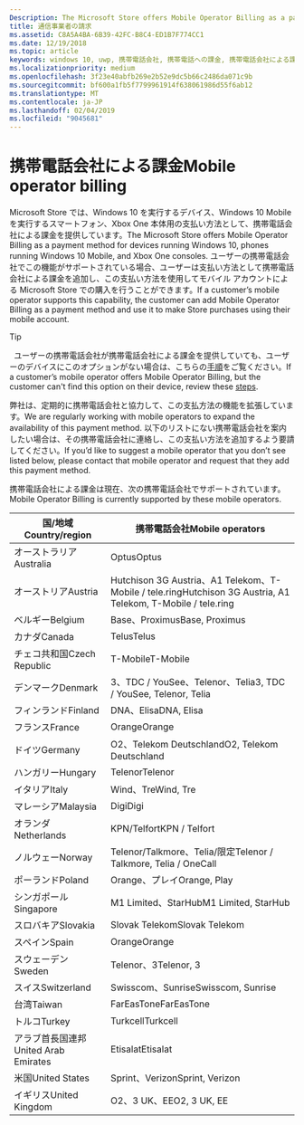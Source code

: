 ```yaml
---
Description: The Microsoft Store offers Mobile Operator Billing as a payment method for mobile operators who support this capability.
title: 通信事業者の請求
ms.assetid: C8A5A4BA-6B39-42FC-B8C4-ED1B7F774CC1
ms.date: 12/19/2018
ms.topic: article
keywords: windows 10, uwp, 携帯電話会社, 携帯電話への課金, 携帯電話会社による課金
ms.localizationpriority: medium
ms.openlocfilehash: 3f23e40abfb269e2b52e9dc5b66c2486da071c9b
ms.sourcegitcommit: bf600a1fb5f7799961914f638061986d55f6ab12
ms.translationtype: MT
ms.contentlocale: ja-JP
ms.lasthandoff: 02/04/2019
ms.locfileid: "9045681"
---
```

# <a name="mobile-operator-billing"></a><span data-ttu-id="628ed-103">携帯電話会社による課金</span><span class="sxs-lookup"><span data-stu-id="628ed-103">Mobile operator billing</span></span>


<span data-ttu-id="628ed-104">Microsoft Store では、Windows 10 を実行するデバイス、Windows 10 Mobile を実行するスマートフォン、Xbox One 本体用の支払い方法として、携帯電話会社による課金を提供しています。</span><span class="sxs-lookup"><span data-stu-id="628ed-104">The Microsoft Store offers Mobile Operator Billing as a payment method for devices running Windows 10, phones running Windows 10 Mobile, and Xbox One consoles.</span></span> <span data-ttu-id="628ed-105">ユーザーの携帯電話会社でこの機能がサポートされている場合、ユーザーは支払い方法として携帯電話会社による課金を追加し、この支払い方法を使用してモバイル アカウントによる Microsoft Store での購入を行うことができます。</span><span class="sxs-lookup"><span data-stu-id="628ed-105">If a customer’s mobile operator supports this capability, the customer can add Mobile Operator Billing as a payment method and use it to make Store purchases using their mobile account.</span></span>

> [!TIP]
>  <span data-ttu-id="628ed-106">ユーザーの携帯電話会社が携帯電話会社による課金を提供していても、ユーザーのデバイスにこのオプションがない場合は、こちらの[手順](https://go.microsoft.com/fwlink/p/?LinkId=523993)をご覧ください。</span><span class="sxs-lookup"><span data-stu-id="628ed-106">If a customer’s mobile operator offers Mobile Operator Billing, but the customer can't find this option on their device, review these [steps](https://go.microsoft.com/fwlink/p/?LinkId=523993).</span></span>

<span data-ttu-id="628ed-107">弊社は、定期的に携帯電話会社と協力して、この支払方法の機能を拡張しています。</span><span class="sxs-lookup"><span data-stu-id="628ed-107">We are regularly working with mobile operators to expand the availability of this payment method.</span></span> <span data-ttu-id="628ed-108">以下のリストにない携帯電話会社を案内したい場合は、その携帯電話会社に連絡し、この支払い方法を追加するよう要請してください。</span><span class="sxs-lookup"><span data-stu-id="628ed-108">If you’d like to suggest a mobile operator that you don’t see listed below, please contact that mobile operator and request that they add this payment method.</span></span>

<span data-ttu-id="628ed-109">携帯電話会社による課金は現在、次の携帯電話会社でサポートされています。</span><span class="sxs-lookup"><span data-stu-id="628ed-109">Mobile Operator Billing is currently supported by these mobile operators.</span></span>

| <span data-ttu-id="628ed-110">国/地域</span><span class="sxs-lookup"><span data-stu-id="628ed-110">Country/region</span></span>  | <span data-ttu-id="628ed-111">携帯電話会社</span><span class="sxs-lookup"><span data-stu-id="628ed-111">Mobile operators</span></span>                 |
|-----------------|----------------------------------|
| <span data-ttu-id="628ed-112">オーストラリア</span><span class="sxs-lookup"><span data-stu-id="628ed-112">Australia</span></span>       | <span data-ttu-id="628ed-113">Optus</span><span class="sxs-lookup"><span data-stu-id="628ed-113">Optus</span></span>                            |
| <span data-ttu-id="628ed-114">オーストリア</span><span class="sxs-lookup"><span data-stu-id="628ed-114">Austria</span></span>         | <span data-ttu-id="628ed-115">Hutchison 3G Austria、A1 Telekom、T-Mobile / tele.ring</span><span class="sxs-lookup"><span data-stu-id="628ed-115">Hutchison 3G Austria, A1 Telekom, T-Mobile / tele.ring</span></span>  |
| <span data-ttu-id="628ed-116">ベルギー</span><span class="sxs-lookup"><span data-stu-id="628ed-116">Belgium</span></span>         | <span data-ttu-id="628ed-117">Base、Proximus</span><span class="sxs-lookup"><span data-stu-id="628ed-117">Base, Proximus</span></span>                   |
| <span data-ttu-id="628ed-118">カナダ</span><span class="sxs-lookup"><span data-stu-id="628ed-118">Canada</span></span>          | <span data-ttu-id="628ed-119">Telus</span><span class="sxs-lookup"><span data-stu-id="628ed-119">Telus</span></span>                            |
| <span data-ttu-id="628ed-120">チェコ共和国</span><span class="sxs-lookup"><span data-stu-id="628ed-120">Czech Republic</span></span>  | <span data-ttu-id="628ed-121">T-Mobile</span><span class="sxs-lookup"><span data-stu-id="628ed-121">T-Mobile</span></span>                         |
| <span data-ttu-id="628ed-122">デンマーク</span><span class="sxs-lookup"><span data-stu-id="628ed-122">Denmark</span></span>         | <span data-ttu-id="628ed-123">3、TDC / YouSee、Telenor、Telia</span><span class="sxs-lookup"><span data-stu-id="628ed-123">3, TDC / YouSee, Telenor, Telia</span></span>  |
| <span data-ttu-id="628ed-124">フィンランド</span><span class="sxs-lookup"><span data-stu-id="628ed-124">Finland</span></span>         | <span data-ttu-id="628ed-125">DNA、Elisa</span><span class="sxs-lookup"><span data-stu-id="628ed-125">DNA, Elisa</span></span>                       |
| <span data-ttu-id="628ed-126">フランス</span><span class="sxs-lookup"><span data-stu-id="628ed-126">France</span></span>          | <span data-ttu-id="628ed-127">Orange</span><span class="sxs-lookup"><span data-stu-id="628ed-127">Orange</span></span>                           |
| <span data-ttu-id="628ed-128">ドイツ</span><span class="sxs-lookup"><span data-stu-id="628ed-128">Germany</span></span>         | <span data-ttu-id="628ed-129">O2、Telekom Deutschland</span><span class="sxs-lookup"><span data-stu-id="628ed-129">O2, Telekom Deutschland</span></span>          |
| <span data-ttu-id="628ed-130">ハンガリー</span><span class="sxs-lookup"><span data-stu-id="628ed-130">Hungary</span></span>         | <span data-ttu-id="628ed-131">Telenor</span><span class="sxs-lookup"><span data-stu-id="628ed-131">Telenor</span></span>                          |
| <span data-ttu-id="628ed-132">イタリア</span><span class="sxs-lookup"><span data-stu-id="628ed-132">Italy</span></span>           | <span data-ttu-id="628ed-133">Wind、Tre</span><span class="sxs-lookup"><span data-stu-id="628ed-133">Wind, Tre</span></span>                        |
| <span data-ttu-id="628ed-134">マレーシア</span><span class="sxs-lookup"><span data-stu-id="628ed-134">Malaysia</span></span>        | <span data-ttu-id="628ed-135">Digi</span><span class="sxs-lookup"><span data-stu-id="628ed-135">Digi</span></span>                             |
| <span data-ttu-id="628ed-136">オランダ</span><span class="sxs-lookup"><span data-stu-id="628ed-136">Netherlands</span></span>     | <span data-ttu-id="628ed-137">KPN/Telfort</span><span class="sxs-lookup"><span data-stu-id="628ed-137">KPN / Telfort</span></span>                    |
| <span data-ttu-id="628ed-138">ノルウェー</span><span class="sxs-lookup"><span data-stu-id="628ed-138">Norway</span></span>          | <span data-ttu-id="628ed-139">Telenor/Talkmore、Telia/限定</span><span class="sxs-lookup"><span data-stu-id="628ed-139">Telenor / Talkmore, Telia / OneCall</span></span>   |
| <span data-ttu-id="628ed-140">ポーランド</span><span class="sxs-lookup"><span data-stu-id="628ed-140">Poland</span></span>          | <span data-ttu-id="628ed-141">Orange、プレイ</span><span class="sxs-lookup"><span data-stu-id="628ed-141">Orange, Play</span></span>                     |
| <span data-ttu-id="628ed-142">シンガポール</span><span class="sxs-lookup"><span data-stu-id="628ed-142">Singapore</span></span>       | <span data-ttu-id="628ed-143">M1 Limited、StarHub</span><span class="sxs-lookup"><span data-stu-id="628ed-143">M1 Limited, StarHub</span></span>              |
| <span data-ttu-id="628ed-144">スロバキア</span><span class="sxs-lookup"><span data-stu-id="628ed-144">Slovakia</span></span>        | <span data-ttu-id="628ed-145">Slovak Telekom</span><span class="sxs-lookup"><span data-stu-id="628ed-145">Slovak Telekom</span></span>                   |
| <span data-ttu-id="628ed-146">スペイン</span><span class="sxs-lookup"><span data-stu-id="628ed-146">Spain</span></span>           | <span data-ttu-id="628ed-147">Orange</span><span class="sxs-lookup"><span data-stu-id="628ed-147">Orange</span></span>                           |
| <span data-ttu-id="628ed-148">スウェーデン</span><span class="sxs-lookup"><span data-stu-id="628ed-148">Sweden</span></span>          | <span data-ttu-id="628ed-149">Telenor、3</span><span class="sxs-lookup"><span data-stu-id="628ed-149">Telenor, 3</span></span>                       |
| <span data-ttu-id="628ed-150">スイス</span><span class="sxs-lookup"><span data-stu-id="628ed-150">Switzerland</span></span>     | <span data-ttu-id="628ed-151">Swisscom、Sunrise</span><span class="sxs-lookup"><span data-stu-id="628ed-151">Swisscom, Sunrise</span></span>                |
| <span data-ttu-id="628ed-152">台湾</span><span class="sxs-lookup"><span data-stu-id="628ed-152">Taiwan</span></span>          | <span data-ttu-id="628ed-153">FarEasTone</span><span class="sxs-lookup"><span data-stu-id="628ed-153">FarEasTone</span></span>                       |
| <span data-ttu-id="628ed-154">トルコ</span><span class="sxs-lookup"><span data-stu-id="628ed-154">Turkey</span></span>          | <span data-ttu-id="628ed-155">Turkcell</span><span class="sxs-lookup"><span data-stu-id="628ed-155">Turkcell</span></span>                         |
| <span data-ttu-id="628ed-156">アラブ首長国連邦</span><span class="sxs-lookup"><span data-stu-id="628ed-156">United Arab Emirates</span></span> | <span data-ttu-id="628ed-157">Etisalat</span><span class="sxs-lookup"><span data-stu-id="628ed-157">Etisalat</span></span>                    |
| <span data-ttu-id="628ed-158">米国</span><span class="sxs-lookup"><span data-stu-id="628ed-158">United States</span></span>   | <span data-ttu-id="628ed-159">Sprint、Verizon</span><span class="sxs-lookup"><span data-stu-id="628ed-159">Sprint, Verizon</span></span>                  |
| <span data-ttu-id="628ed-160">イギリス</span><span class="sxs-lookup"><span data-stu-id="628ed-160">United Kingdom</span></span>  | <span data-ttu-id="628ed-161">O2、3 UK、EE</span><span class="sxs-lookup"><span data-stu-id="628ed-161">O2, 3 UK, EE</span></span>                     |

 



 


 

 




